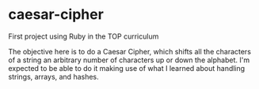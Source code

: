 # caesar-cipher
First project using Ruby in the TOP curriculum

The objective here is to do a Caesar Cipher, which shifts all the characters of a string
an arbitrary number of characters up or down the alphabet.
I'm expected to be able to do it making use of what I learned about handling strings, arrays, and hashes.